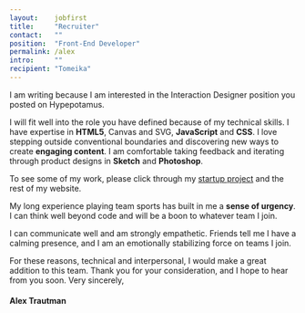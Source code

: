 ```yaml
---
layout:    jobfirst
title:     "Recruiter"
contact:   ""
position:  "Front-End Developer"
permalink: /alex
intro:     ""
recipient: "Tomeika"
---
```

<p>
    I am writing because I am interested in the Interaction Designer position you posted on Hypepotamus.
</p>
<p>
    I will fit well into the role you have defined because of my technical skills. I have expertise in <b>HTML5</b>, Canvas and SVG, <b>JavaScript</b> and <b>CSS</b>. I love stepping outside conventional boundaries and discovering new ways to create <b>engaging content</b>. I am comfortable taking feedback and iterating through product designs in <b>Sketch</b> and <b>Photoshop</b>.
</p>
<p>
    To see some of my work, please click through my <a href="https://projects.invisionapp.com/share/CBEIANM3D#/screens">startup project</a> and the rest of my website.
</p>
<p>
    My long experience playing team sports has built in me a <b>sense of urgency</b>. I can think well beyond code and will be a boon to whatever team I join.
</p>
<p>
    I can communicate well and am strongly empathetic. Friends tell me I have a calming presence, and I am an emotionally stabilizing force on teams I join.
</p>
<p>
    For these reasons, technical and interpersonal, I would make a great addition to this team. Thank you for your consideration, and I hope to hear from you soon. Very sincerely,
</p>
<h4> Alex Trautman</h4>
